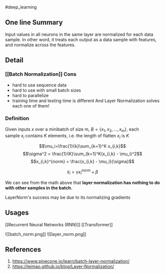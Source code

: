 #deep_learning 
## One line Summary
Input values in all neurons in the same layer are normalized for each data sample. In other word, it treats each output as a data sample with features, and normalize across the features. 
## Detail
### [[Batch Normalization]] Cons
- hard to use sequence data
- hard to use with small batch sizes
- hard to parallelize
- training time and testing time is different
And Layer Normalization solves each one of them!

### Definition
Given inputs $x$ over a minibatch of size m, $B=\{x_1,x_2,…,x_m\}$, each sample $x_i$ contains $K$ elements, i.e. the length of flatten $x_i$ is $K$

$$\mu_i=\frac{1}{k}\sum_{k=1}^K x_{i,k}$$
$$\sigma^2 = \frac{1}{K}\sum_{k=1}^K(x_{i,k} - \mu_i)^2$$
$$x_{i,k}^{norm} = \frac{x_{i,k} - \mu_i}{\sigma}$$

$$\tilde{x}_i=\gamma x_i^{norm}+\beta$$

We can see from the math above that **layer normalization has nothing to do with other samples in the batch.**

LayerNorm's success may be due to its normalizing gradients

## Usages
[[Recurrent Neural Networks (RNN)]]
[[Transformer]]

![[batch_norm.png]]
![[layer_norm.png]]
## References
1. https://www.pinecone.io/learn/batch-layer-normalization/
2. https://leimao.github.io/blog/Layer-Normalization/

